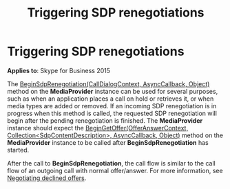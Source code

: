 ﻿---
title: Triggering SDP renegotiations
description: Describes the BeginSdpRenegotiation method on the MediaProvider instance to trigger SDP renegotiations as it relates to Skype for Business 2015.
TOCTitle: Triggering SDP renegotiations
ms:assetid: 97940a24-9156-4741-9b7a-7245efc536b0
ms:mtpsurl: https://msdn.microsoft.com/library/Dn466102(v=office.16)
ms:contentKeyID: 65240022
ms.date: 07/27/2015
mtps_version: v=office.16
---

# Triggering SDP renegotiations


**Applies to**: Skype for Business 2015

The [BeginSdpRenegotiation(CallDialogContext, AsyncCallback, Object)](https://msdn.microsoft.com/library/hh384458\(v=office.16\)) method on the **MediaProvider** instance can be used for several purposes, such as when an application places a call on hold or retrieves it, or when media types are added or removed. If an incoming SDP renegotiation is in progress when this method is called, the requested SDP renegotiation will begin after the pending renegotiation is finished. The **MediaProvider** instance should expect the [BeginGetOffer(OfferAnswerContext, Collection\<SdpContentDescription\>, AsyncCallback, Object)](https://msdn.microsoft.com/library/hh366051\(v=office.16\)) method on the **MediaProvider** instance to be called after **BeginSdpRenegotiation** has started.

After the call to **BeginSdpRenegotiation**, the call flow is similar to the call flow of an outgoing call with normal offer/answer. For more information, see [Negotiating declined offers](negotiating-declined-offers.md).

